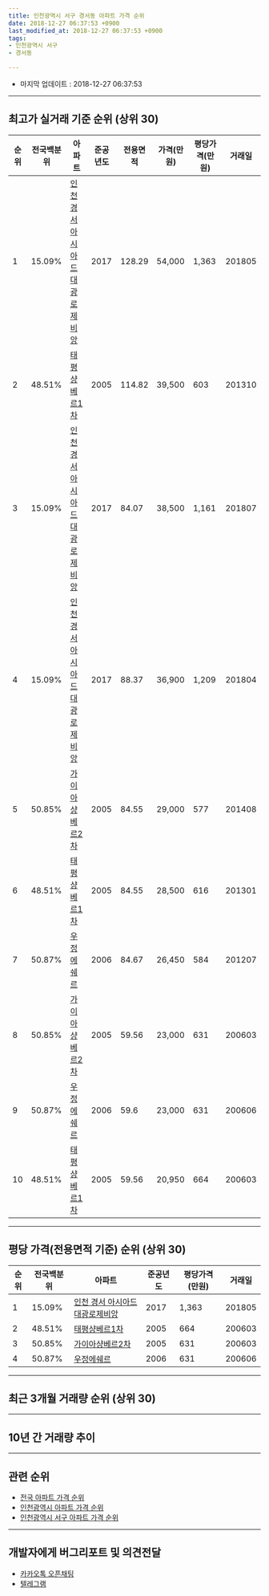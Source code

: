 ```yaml
---
title: 인천광역시 서구 경서동 아파트 가격 순위
date: 2018-12-27 06:37:53 +0900
last_modified_at: 2018-12-27 06:37:53 +0900
tags:
- 인천광역시 서구
- 경서동

---
```


* 마지막 업데이트 : 2018-12-27 06:37:53

---

## 최고가 실거래 기준 순위 (상위 30)


|순위|전국백분위|아파트|준공년도|전용면적|가격(만원)|평당가격(만원)|거래일|
|---|---|---|---|---|---|---|---|
|1|15.09%|[인천 경서 아시아드 대광로제비앙](https://search.naver.com/search.naver?query=%EC%9D%B8%EC%B2%9C%EA%B4%91%EC%97%AD%EC%8B%9C+%EC%84%9C%EA%B5%AC+%EA%B2%BD%EC%84%9C%EB%8F%99+%EC%9D%B8%EC%B2%9C+%EA%B2%BD%EC%84%9C+%EC%95%84%EC%8B%9C%EC%95%84%EB%93%9C+%EB%8C%80%EA%B4%91%EB%A1%9C%EC%A0%9C%EB%B9%84%EC%95%99)|2017|128.29|54,000|1,363|201805|
|2|48.51%|[태평샹베르1차](https://search.naver.com/search.naver?query=%EC%9D%B8%EC%B2%9C%EA%B4%91%EC%97%AD%EC%8B%9C+%EC%84%9C%EA%B5%AC+%EA%B2%BD%EC%84%9C%EB%8F%99+%ED%83%9C%ED%8F%89%EC%83%B9%EB%B2%A0%EB%A5%B41%EC%B0%A8)|2005|114.82|39,500|603|201310|
|3|15.09%|[인천 경서 아시아드 대광로제비앙](https://search.naver.com/search.naver?query=%EC%9D%B8%EC%B2%9C%EA%B4%91%EC%97%AD%EC%8B%9C+%EC%84%9C%EA%B5%AC+%EA%B2%BD%EC%84%9C%EB%8F%99+%EC%9D%B8%EC%B2%9C+%EA%B2%BD%EC%84%9C+%EC%95%84%EC%8B%9C%EC%95%84%EB%93%9C+%EB%8C%80%EA%B4%91%EB%A1%9C%EC%A0%9C%EB%B9%84%EC%95%99)|2017|84.07|38,500|1,161|201807|
|4|15.09%|[인천 경서 아시아드 대광로제비앙](https://search.naver.com/search.naver?query=%EC%9D%B8%EC%B2%9C%EA%B4%91%EC%97%AD%EC%8B%9C+%EC%84%9C%EA%B5%AC+%EA%B2%BD%EC%84%9C%EB%8F%99+%EC%9D%B8%EC%B2%9C+%EA%B2%BD%EC%84%9C+%EC%95%84%EC%8B%9C%EC%95%84%EB%93%9C+%EB%8C%80%EA%B4%91%EB%A1%9C%EC%A0%9C%EB%B9%84%EC%95%99)|2017|88.37|36,900|1,209|201804|
|5|50.85%|[가이아샹베르2차](https://search.naver.com/search.naver?query=%EC%9D%B8%EC%B2%9C%EA%B4%91%EC%97%AD%EC%8B%9C+%EC%84%9C%EA%B5%AC+%EA%B2%BD%EC%84%9C%EB%8F%99+%EA%B0%80%EC%9D%B4%EC%95%84%EC%83%B9%EB%B2%A0%EB%A5%B42%EC%B0%A8)|2005|84.55|29,000|577|201408|
|6|48.51%|[태평샹베르1차](https://search.naver.com/search.naver?query=%EC%9D%B8%EC%B2%9C%EA%B4%91%EC%97%AD%EC%8B%9C+%EC%84%9C%EA%B5%AC+%EA%B2%BD%EC%84%9C%EB%8F%99+%ED%83%9C%ED%8F%89%EC%83%B9%EB%B2%A0%EB%A5%B41%EC%B0%A8)|2005|84.55|28,500|616|201301|
|7|50.87%|[우정에쉐르](https://search.naver.com/search.naver?query=%EC%9D%B8%EC%B2%9C%EA%B4%91%EC%97%AD%EC%8B%9C+%EC%84%9C%EA%B5%AC+%EA%B2%BD%EC%84%9C%EB%8F%99+%EC%9A%B0%EC%A0%95%EC%97%90%EC%89%90%EB%A5%B4)|2006|84.67|26,450|584|201207|
|8|50.85%|[가이아샹베르2차](https://search.naver.com/search.naver?query=%EC%9D%B8%EC%B2%9C%EA%B4%91%EC%97%AD%EC%8B%9C+%EC%84%9C%EA%B5%AC+%EA%B2%BD%EC%84%9C%EB%8F%99+%EA%B0%80%EC%9D%B4%EC%95%84%EC%83%B9%EB%B2%A0%EB%A5%B42%EC%B0%A8)|2005|59.56|23,000|631|200603|
|9|50.87%|[우정에쉐르](https://search.naver.com/search.naver?query=%EC%9D%B8%EC%B2%9C%EA%B4%91%EC%97%AD%EC%8B%9C+%EC%84%9C%EA%B5%AC+%EA%B2%BD%EC%84%9C%EB%8F%99+%EC%9A%B0%EC%A0%95%EC%97%90%EC%89%90%EB%A5%B4)|2006|59.6|23,000|631|200606|
|10|48.51%|[태평샹베르1차](https://search.naver.com/search.naver?query=%EC%9D%B8%EC%B2%9C%EA%B4%91%EC%97%AD%EC%8B%9C+%EC%84%9C%EA%B5%AC+%EA%B2%BD%EC%84%9C%EB%8F%99+%ED%83%9C%ED%8F%89%EC%83%B9%EB%B2%A0%EB%A5%B41%EC%B0%A8)|2005|59.56|20,950|664|200603|


---

## 평당 가격(전용면적 기준) 순위 (상위 30)


|순위|전국백분위|아파트|준공년도|평당가격(만원)|거래일|
|---|---|---|---|---|---|
|1|15.09%|[인천 경서 아시아드 대광로제비앙](https://search.naver.com/search.naver?query=%EC%9D%B8%EC%B2%9C%EA%B4%91%EC%97%AD%EC%8B%9C+%EC%84%9C%EA%B5%AC+%EA%B2%BD%EC%84%9C%EB%8F%99+%EC%9D%B8%EC%B2%9C+%EA%B2%BD%EC%84%9C+%EC%95%84%EC%8B%9C%EC%95%84%EB%93%9C+%EB%8C%80%EA%B4%91%EB%A1%9C%EC%A0%9C%EB%B9%84%EC%95%99)|2017|1,363|201805|
|2|48.51%|[태평샹베르1차](https://search.naver.com/search.naver?query=%EC%9D%B8%EC%B2%9C%EA%B4%91%EC%97%AD%EC%8B%9C+%EC%84%9C%EA%B5%AC+%EA%B2%BD%EC%84%9C%EB%8F%99+%ED%83%9C%ED%8F%89%EC%83%B9%EB%B2%A0%EB%A5%B41%EC%B0%A8)|2005|664|200603|
|3|50.85%|[가이아샹베르2차](https://search.naver.com/search.naver?query=%EC%9D%B8%EC%B2%9C%EA%B4%91%EC%97%AD%EC%8B%9C+%EC%84%9C%EA%B5%AC+%EA%B2%BD%EC%84%9C%EB%8F%99+%EA%B0%80%EC%9D%B4%EC%95%84%EC%83%B9%EB%B2%A0%EB%A5%B42%EC%B0%A8)|2005|631|200603|
|4|50.87%|[우정에쉐르](https://search.naver.com/search.naver?query=%EC%9D%B8%EC%B2%9C%EA%B4%91%EC%97%AD%EC%8B%9C+%EC%84%9C%EA%B5%AC+%EA%B2%BD%EC%84%9C%EB%8F%99+%EC%9A%B0%EC%A0%95%EC%97%90%EC%89%90%EB%A5%B4)|2006|631|200606|


---

## 최근 3개월 거래량 순위 (상위 30)


<div style="width:100%;">
    <canvas id="deal_count_ranking" height="250"></canvas>
</div>


<script>
new Chart(document.getElementById("deal_count_ranking"), {
    type: 'horizontalBar',
    data: {
        labels: ['가이아샹베르2차', '태평샹베르1차', '우정에쉐르', '인천 경서 아시아드 대광로제비앙'],
        datasets: [{
            label: '실거래 수',
            data: [9, 7, 5, 3],
            borderColor: "rgba(255, 0, 128, 1)",
            backgroundColor: "rgba(255, 0, 128, 0.5)",
            fill: false,
        }]
    },
    options: {
        responsive: true,
        title: {
            display: true,
            text: '최근 3개월 거래량 순위'
        },
        tooltips: {
            mode: 'index',
            intersect: false,
            callbacks: {
                title: function(tooltipItems, data) {
                    return "실거래 수:";
                },
                label: function(tooltipItem, data) {
                    return data.labels[tooltipItem.index] + ": " + tooltipItem.xLabel;
                }
            }
        },
        hover: {
            mode: 'nearest',
            intersect: true
        },
        scales: {
            xAxes: [{
                display: true,
                scaleLabel: {
                    display: true,
                    labelString: '실거래 수'
                },
                ticks: {
                    suggestedMin: 0,
                }
            }],
            yAxes: [{
                display: true,
                ticks: {
                    autoSkip: false,
                    callback: function(value, index, values) {
                        if (value.length > 15)
                            return value.substr(0, 13) + "...";
                        else
                            return value;
                    }
                },
                scaleLabel: {
                    display: false,
                }
            }]
        }
    }
});

</script>


---

## 10년 간 거래량 추이


<div style="width:100%;">
    <canvas id="deal_progress" height="250"></canvas>
</div>

<script>
new Chart(document.getElementById("deal_progress"), {
    type: 'line',
    data: {
        labels: ['200812','200901','200902','200903','200904','200905','200906','200907','200908','200909','200910','200911','200912','201001','201002','201003','201004','201005','201006','201007','201008','201009','201010','201011','201012','201101','201102','201103','201104','201105','201106','201107','201108','201109','201110','201111','201112','201201','201202','201203','201204','201205','201206','201207','201208','201209','201210','201211','201212','201301','201302','201303','201304','201305','201306','201307','201308','201309','201310','201311','201312','201401','201402','201403','201404','201405','201406','201407','201408','201409','201410','201411','201412','201501','201502','201503','201504','201505','201506','201507','201508','201509','201510','201511','201512','201601','201602','201603','201604','201605','201606','201607','201608','201609','201610','201611','201612','201701','201702','201703','201704','201705','201706','201707','201708','201709','201710','201711','201712','201801','201802','201803','201804','201805','201806','201807','201808','201809','201810','201811','201812'],
        datasets: [{
            label: '실거래 수',
            pointRadius: 1,
            data: [0, 5, 5, 5, 12, 6, 13, 13, 3, 9, 6, 3, 1, 2, 2, 4, 9, 2, 6, 7, 3, 8, 8, 6, 3, 9, 7, 11, 1, 6, 4, 4, 7, 3, 9, 6, 6, 4, 4, 3, 5, 6, 6, 7, 1, 5, 8, 12, 4, 3, 6, 14, 10, 15, 6, 4, 15, 16, 16, 11, 12, 4, 11, 7, 8, 5, 7, 10, 13, 11, 11, 9, 4, 8, 13, 39, 18, 20, 25, 19, 17, 13, 11, 6, 5, 4, 5, 9, 17, 13, 13, 20, 13, 12, 15, 11, 4, 9, 10, 8, 7, 3, 12, 4, 9, 11, 1, 10, 7, 8, 5, 16, 12, 5, 5, 8, 11, 13, 8, 12, 4],
            borderColor: "rgba(255, 201, 14, 1)",
            backgroundColor: "rgba(255, 201, 14, 0.5)",
            fill: true,
        }]
    },
    options: {
        responsive: true,
        title: {
            display: true,
            text: '10년간 거래량 추이'
        },
        tooltips: {
            mode: 'index',
            intersect: false,
        },
        hover: {
            mode: 'nearest',
            intersect: true
        },
        scales: {
            xAxes: [{
                display: true,
                scaleLabel: {
                    display: true,
                    labelString: '년/월'
                }
            }],
            yAxes: [{
                display: true,
                ticks: {
                    suggestedMin: 0,
                },
                scaleLabel: {
                    display: true,
                    labelString: '실거래 수'
                }
            }]
        }
    }
});

</script>


---

## 관련 순위

- [전국 아파트 가격 순위](https://inasie.github.io/apt-ranking/전국)
- [인천광역시 아파트 가격 순위](https://inasie.github.io/apt-ranking/인천광역시)
- [인천광역시 서구 아파트 가격 순위](https://inasie.github.io/apt-ranking/인천광역시-서구)


---

## 개발자에게 버그리포트 및 의견전달

- [카카오톡 오픈채팅](https://open.kakao.com/o/gLJUAP4)
- [텔레그램](https://t.me/inasie)


